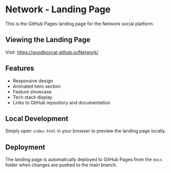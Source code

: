 # Network - Landing Page

This is the GitHub Pages landing page for the Network social platform.

## Viewing the Landing Page

Visit: https://goodboycat.github.io/Network/

## Features

- Responsive design
- Animated hero section
- Feature showcase
- Tech stack display
- Links to GitHub repository and documentation

## Local Development

Simply open `index.html` in your browser to preview the landing page locally.

## Deployment

The landing page is automatically deployed to GitHub Pages from the `docs` folder when changes are pushed to the main branch.
